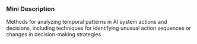 ### Mini Description

Methods for analyzing temporal patterns in AI system actions and decisions, including techniques for identifying unusual action sequences or changes in decision-making strategies.
